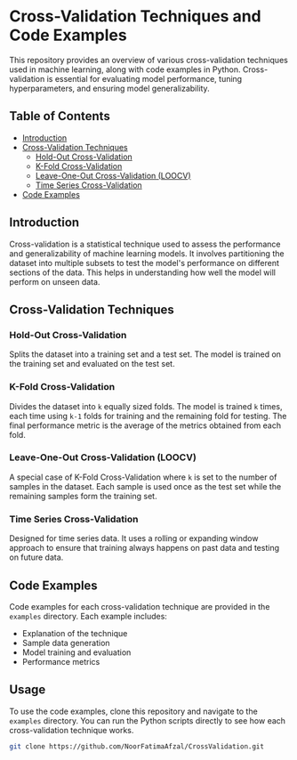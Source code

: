 # Cross-Validation Techniques and Code Examples

This repository provides an overview of various cross-validation techniques used in machine learning, along with code examples in Python. Cross-validation is essential for evaluating model performance, tuning hyperparameters, and ensuring model generalizability.

## Table of Contents

- [Introduction](#introduction)
- [Cross-Validation Techniques](#cross-validation-techniques)
  - [Hold-Out Cross-Validation](#hold-out-cross-validation)
  - [K-Fold Cross-Validation](#k-fold-cross-validation)
  - [Leave-One-Out Cross-Validation (LOOCV)](#leave-one-out-cross-validation-loocv)
  - [Time Series Cross-Validation](#time-series-cross-validation)
- [Code Examples](#code-examples)

## Introduction

Cross-validation is a statistical technique used to assess the performance and generalizability of machine learning models. It involves partitioning the dataset into multiple subsets to test the model's performance on different sections of the data. This helps in understanding how well the model will perform on unseen data.

## Cross-Validation Techniques

### Hold-Out Cross-Validation

Splits the dataset into a training set and a test set. The model is trained on the training set and evaluated on the test set.

### K-Fold Cross-Validation

Divides the dataset into `k` equally sized folds. The model is trained `k` times, each time using `k-1` folds for training and the remaining fold for testing. The final performance metric is the average of the metrics obtained from each fold.

### Leave-One-Out Cross-Validation (LOOCV)

A special case of K-Fold Cross-Validation where `k` is set to the number of samples in the dataset. Each sample is used once as the test set while the remaining samples form the training set.

### Time Series Cross-Validation

Designed for time series data. It uses a rolling or expanding window approach to ensure that training always happens on past data and testing on future data.

## Code Examples

Code examples for each cross-validation technique are provided in the `examples` directory. Each example includes:

- Explanation of the technique
- Sample data generation
- Model training and evaluation
- Performance metrics

## Usage

To use the code examples, clone this repository and navigate to the `examples` directory. You can run the Python scripts directly to see how each cross-validation technique works.

```bash
git clone https://github.com/NoorFatimaAfzal/CrossValidation.git

